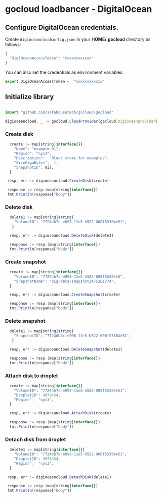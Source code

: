# gocloud loadbancer - DigitalOcean

## Configure DigitalOcean credentials.

Create `digioceancloudconfig.json` in your <b>HOME/.gocloud</b> directory as follows:
```js
{
  "DigiOceanAccessToken": "xxxxxxxxxxxx"
}
```

You can also set the credentials as environment variables:
```js
export DigiOceanAccessToken =  "xxxxxxxxxxxx"
```


## Initialize library

```js

import "github.com/safehousetech/gocloud/gocloud"

digioceancloud, _ := gocloud.CloudProvider(gocloud.Digioceanprovider)
```

### Create disk

```js
  create := map[string]interface{}{
    "Name": "example-01",
    "Region": "nyc3",
    "Description":  "Block store for examples",
    "SizeGigaBytes":  1,
    "SnapshotID": nil,
  }

 resp, err := digioceancloud.CreateDisk(create)

 response := resp.(map[string]interface{})
 fmt.Println(response["body"])
```

### Delete disk

```js
  delete1 := map[string]string{
    "VolumeID": "7724db7c-e098-11e5-b522-000f53304e51",
   }

  resp, err := digioceancloud.DeleteDisk(delete1)

  response := resp.(map[string]interface{})
  fmt.Println(response["body"])
```

### Create snapshot

```js
  create := map[string]interface{}{
    "VolumeID": "7724db7c-e098-11e5-b522-000f53304e5",
    "SnapshotName": "big-data-snapshot1475261774",
  }

  resp, err := digioceancloud.CreateSnapshot(create)

  response := resp.(map[string]interface{})
  fmt.Println(response["body"])
```

### Delete snapshot

```js
  delete1 := map[string]string{
    "SnapshotID": "7724db7c-e098-11e5-b522-000f53304e51",
   }

  resp, err := digioceancloud.DeleteSnapshot(delete1)

  response := resp.(map[string]interface{})
  fmt.Println(response["body"])
```

### Attach disk to droplet

```js
  create := map[string]interface{}{
    "VolumeID": "7724db7c-e098-11e5-b522-000f53304e51",
    "DropletID": 9978454,
    "Region":  "nyc3",
  }

  resp, err := digioceancloud.AttachDisk(create)

  response := resp.(map[string]interface{})
  fmt.Println(response["body"])
```

### Detach disk from droplet

```js
  delete1 := map[string]interface{}{
    "VolumeID": "7724db7c-e098-11e5-b522-000f53304e51",
    "DropletID": 9978454,
    "Region":  "nyc3",
  }

 resp, err := digioceancloud.DetachDisk(delete1)

 response := resp.(map[string]interface{})
 fmt.Println(response["body"])
```
